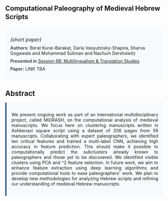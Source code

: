 
<style>    
    h2 {
        margin-top: 0;
        margin-bottom: 1.5rem;
        line-height: 1.3;
    }
    
    h3 {
        margin-top: 2rem;
        margin-bottom: 1rem;
        font-size: 1.4rem;
        font-weight:bold;
    }
    
    .metadata {
        background-color: #f7fafc;
        padding: 1rem;
        border-radius: 6px;
        margin-bottom: 2rem;
    }
    
    .metadata p {
        margin: 0.5rem 0;
    }
    
    .abstract {
        text-align: justify;
        padding: 1rem;
        background-color: #f7fafc;
        border-left: 4px solid #2c5282;
        border-radius: 0 6px 6px 0;
    }
    
    strong {
        color: #2d3748;
        font-weight: 600;
    }
</style>
<main role="main">
<h2>Computational Paleography of Medieval Hebrew Scripts</h2>

<section class="metadata">
<p style='font-size:1rem'><i>(short paper)</i></p>
<p><strong>Authors:</strong> Berat Kurar-Barakat, Daria Vasyutinsky-Shapira, Sharva Gogawale and Mohammad Suliman and Nachum Dershowitz</p>
<p><strong>Presented in</strong> <a href="/programme/#session6B">Session 6B: Multilingualism & Translation Studies</a></p>
<p><strong>Paper:</strong> LINK TBA</p>
</section>

<section>
<h3>Abstract</h3>
<div class="abstract">
<p>We present ongoing work as part of an international multidisciplinary project, called MiDRASH, on the computational analysis of medieval manuscripts. We focus here on clustering manuscripts written in Ashkenazi square script using a dataset of 206 pages from 59 manuscripts. Collaborating with expert paleographers, we identified ten critical features and trained a multi-label CNN, achieving high accuracy in feature prediction. This should make it possible to computationally predict the subclusters already known to paleographers and those yet to be discovered. We identified visible clusters using PCA and  ^2  feature selection. In future work, we aim to enhance feature extraction using deep learning algorithms and provide computational tools to ease paleographers' work. We plan to develop new methodologies for analyzing Hebrew scripts and refining our understanding of medieval Hebrew manuscripts.</p>
</div>
</section>
</main>